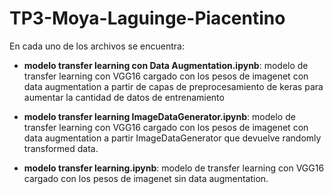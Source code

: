 # TP3-Moya-Laguinge-Piacentino

En cada uno de los archivos se encuentra:

- **modelo transfer learning con Data Augmentation.ipynb**: modelo de transfer learning con VGG16 cargado con los pesos de imagenet con data augmentation a partir de capas de preprocesamiento de keras para aumentar la cantidad de datos de entrenamiento

- **modelo transfer learning ImageDataGenerator.ipynb**: modelo de transfer learning con VGG16 cargado con los pesos de imagenet con data augmentation a partir ImageDataGenerator que devuelve randomly transformed data.

- **modelo transfer learning.ipynb**: modelo de transfer learning con VGG16 cargado con los pesos de imagenet sin data augmentation.
